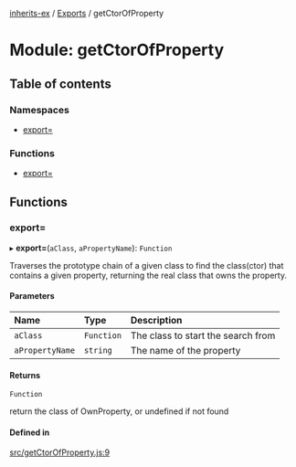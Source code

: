 [inherits-ex](../README.md) / [Exports](../modules.md) / getCtorOfProperty

# Module: getCtorOfProperty

## Table of contents

### Namespaces

- [export&#x3D;](getCtorOfProperty.export_.md)

### Functions

- [export&#x3D;](getCtorOfProperty.md#export&#x3D;)

## Functions

### export&#x3D;

▸ **export=**(`aClass`, `aPropertyName`): `Function`

Traverses the prototype chain of a given class to find the class(ctor) that contains a given property, returning the real class that owns the property.

#### Parameters

| Name | Type | Description |
| :------ | :------ | :------ |
| `aClass` | `Function` | The class to start the search from |
| `aPropertyName` | `string` | The name of the property |

#### Returns

`Function`

return the class of OwnProperty, or undefined if not found

#### Defined in

[src/getCtorOfProperty.js:9](https://github.com/snowyu/inherits-ex.js/blob/2bbec9d/src/getCtorOfProperty.js#L9)
